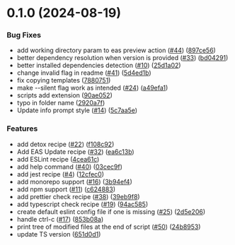 # 0.1.0 (2024-08-19)


### Bug Fixes

* add working directory param to eas preview action ([#44](https://github.com/software-mansion-labs/react-native-ci-cli/issues/44)) ([897ce56](https://github.com/software-mansion-labs/react-native-ci-cli/commit/897ce564ef3b88afe0b07b5aac0927746676b5e6))
* better dependency resolution when version is provided ([#33](https://github.com/software-mansion-labs/react-native-ci-cli/issues/33)) ([bd04291](https://github.com/software-mansion-labs/react-native-ci-cli/commit/bd04291eb75b1683a3db413bce9c8aadc0204be7))
* better installed dependencies detection ([#10](https://github.com/software-mansion-labs/react-native-ci-cli/issues/10)) ([25d1a02](https://github.com/software-mansion-labs/react-native-ci-cli/commit/25d1a0238c88e6c781741415b36d28ec59832aa3))
* change invalid flag in readme ([#41](https://github.com/software-mansion-labs/react-native-ci-cli/issues/41)) ([5d4ed1b](https://github.com/software-mansion-labs/react-native-ci-cli/commit/5d4ed1ba489cf4e869ac314465c1b83d1aeaa2c1))
* fix copying templates ([7880751](https://github.com/software-mansion-labs/react-native-ci-cli/commit/7880751a7a1de63d2f27126e8ffeb31ef571b99b))
* make --silent flag work as intended ([#24](https://github.com/software-mansion-labs/react-native-ci-cli/issues/24)) ([a49efa1](https://github.com/software-mansion-labs/react-native-ci-cli/commit/a49efa1d416beb08e742e7c0bded42aa28571de2))
* scripts add extension ([90ae052](https://github.com/software-mansion-labs/react-native-ci-cli/commit/90ae05243c287adcd271bfeedf938de59450dfc3))
* typo in folder name ([2920a7f](https://github.com/software-mansion-labs/react-native-ci-cli/commit/2920a7f15d262c0d2d2b2562972b58c4b56165e8))
* Update info prompt style ([#14](https://github.com/software-mansion-labs/react-native-ci-cli/issues/14)) ([5c7aa5e](https://github.com/software-mansion-labs/react-native-ci-cli/commit/5c7aa5efbf78eb33e7df9c7b9cdf7675b132d720))


### Features

* add detox recipe ([#22](https://github.com/software-mansion-labs/react-native-ci-cli/issues/22)) ([f108c92](https://github.com/software-mansion-labs/react-native-ci-cli/commit/f108c92b296e682737051af352a9cabe202add75))
* Add EAS Update recipe ([#32](https://github.com/software-mansion-labs/react-native-ci-cli/issues/32)) ([ea6c13b](https://github.com/software-mansion-labs/react-native-ci-cli/commit/ea6c13bfe3ee8428101902272d426a6621edb848))
* add ESLint recipe ([4cea61c](https://github.com/software-mansion-labs/react-native-ci-cli/commit/4cea61c98af8f37bdfae0379621191331d6d2d04))
* add help command ([#40](https://github.com/software-mansion-labs/react-native-ci-cli/issues/40)) ([03cec9f](https://github.com/software-mansion-labs/react-native-ci-cli/commit/03cec9f6753a02fc9f546abfd8d0ea0f82fe095c))
* add jest recipe ([#4](https://github.com/software-mansion-labs/react-native-ci-cli/issues/4)) ([12cfec0](https://github.com/software-mansion-labs/react-native-ci-cli/commit/12cfec01f96e89ad3b93109e378e3f4c58ddc0fb))
* add monorepo support ([#16](https://github.com/software-mansion-labs/react-native-ci-cli/issues/16)) ([3b94ef4](https://github.com/software-mansion-labs/react-native-ci-cli/commit/3b94ef4389ddf9ed767570a2f503925ecf89dfba))
* add npm support ([#11](https://github.com/software-mansion-labs/react-native-ci-cli/issues/11)) ([c624883](https://github.com/software-mansion-labs/react-native-ci-cli/commit/c62488389259c0e410dc4ded08c89172372d6943))
* add prettier check recipe ([#38](https://github.com/software-mansion-labs/react-native-ci-cli/issues/38)) ([39eb9f8](https://github.com/software-mansion-labs/react-native-ci-cli/commit/39eb9f87e5fcb507b3dc58e4b244f867ef5b0a81))
* add typescript check recipe ([#19](https://github.com/software-mansion-labs/react-native-ci-cli/issues/19)) ([94ac585](https://github.com/software-mansion-labs/react-native-ci-cli/commit/94ac5859e3cca2329e421431dea5f13c34c70265))
* create default eslint config file if one is missing ([#25](https://github.com/software-mansion-labs/react-native-ci-cli/issues/25)) ([2d5e206](https://github.com/software-mansion-labs/react-native-ci-cli/commit/2d5e206b58ac742f57f1c8646009ce2a3fc7e856))
* handle ctrl-c ([#17](https://github.com/software-mansion-labs/react-native-ci-cli/issues/17)) ([853b08a](https://github.com/software-mansion-labs/react-native-ci-cli/commit/853b08a58b4825af048631aad0da5348c3bd59ac))
* print tree of modified files at the end of script ([#50](https://github.com/software-mansion-labs/react-native-ci-cli/issues/50)) ([24b8953](https://github.com/software-mansion-labs/react-native-ci-cli/commit/24b8953cc2a7f78b20ea5c4ebbac5a6952eac662))
* update TS version ([651d0d1](https://github.com/software-mansion-labs/react-native-ci-cli/commit/651d0d1d5d845a5855670f5bb5923dc489b10eae))



